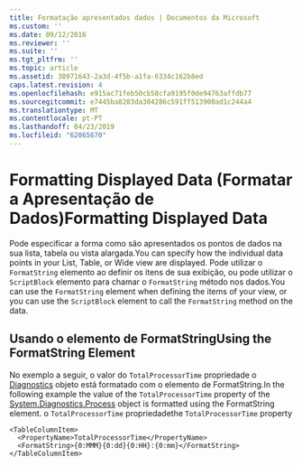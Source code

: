 ```yaml
---
title: Formatação apresentados dados | Documentos da Microsoft
ms.custom: ''
ms.date: 09/12/2016
ms.reviewer: ''
ms.suite: ''
ms.tgt_pltfrm: ''
ms.topic: article
ms.assetid: 38971643-2a3d-4f5b-a1fa-6334c162b8ed
caps.latest.revision: 4
ms.openlocfilehash: e915ac71feb50cb58cfa9195f0de94763affdb77
ms.sourcegitcommit: e7445ba8203da304286c591ff513900ad1c244a4
ms.translationtype: MT
ms.contentlocale: pt-PT
ms.lasthandoff: 04/23/2019
ms.locfileid: "62065670"
---
```

# <a name="formatting-displayed-data"></a><span data-ttu-id="cdf63-102">Formatting Displayed Data (Formatar a Apresentação de Dados)</span><span class="sxs-lookup"><span data-stu-id="cdf63-102">Formatting Displayed Data</span></span>

<span data-ttu-id="cdf63-103">Pode especificar a forma como são apresentados os pontos de dados na sua lista, tabela ou vista alargada.</span><span class="sxs-lookup"><span data-stu-id="cdf63-103">You can specify how the individual data points in your List, Table, or Wide view are displayed.</span></span> <span data-ttu-id="cdf63-104">Pode utilizar o `FormatString` elemento ao definir os itens de sua exibição, ou pode utilizar o `ScriptBlock` elemento para chamar o `FormatString` método nos dados.</span><span class="sxs-lookup"><span data-stu-id="cdf63-104">You can use the `FormatString` element when defining the items of your view, or you can use the `ScriptBlock` element to call the `FormatString` method on the data.</span></span>

## <a name="using-the-formatstring-element"></a><span data-ttu-id="cdf63-105">Usando o elemento de FormatString</span><span class="sxs-lookup"><span data-stu-id="cdf63-105">Using the FormatString Element</span></span>

<span data-ttu-id="cdf63-106">No exemplo a seguir, o valor do `TotalProcessorTime` propriedade o [Diagnostics](/dotnet/api/System.Diagnostics.Process) objeto está formatado com o elemento de FormatString.</span><span class="sxs-lookup"><span data-stu-id="cdf63-106">In the following example the value of the `TotalProcessorTime` property of the [System.Diagnostics.Process](/dotnet/api/System.Diagnostics.Process) object is formatted using the FormatString element.</span></span> <span data-ttu-id="cdf63-107">o `TotalProcessorTime` propriedade</span><span class="sxs-lookup"><span data-stu-id="cdf63-107">the `TotalProcessorTime` property</span></span>

```
<TableColumnItem>
  <PropertyName>TotalProcessorTime</PropertyName>
  <FormatString>{0:MMM}{0:dd}{0:HH}:{0:mm}</FormatString>
</TableColumnItem>
```



